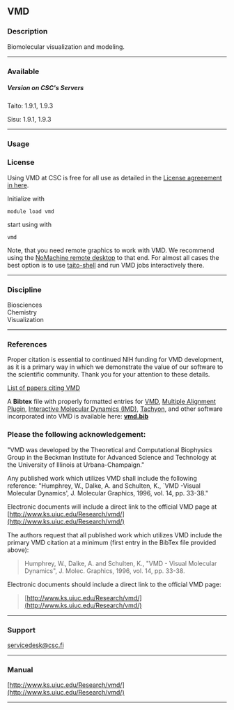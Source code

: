 ## VMD

### Description

Biomolecular visualization and modeling.

* * *

### Available

##### Version on CSC's Servers

Taito: 1.9.1, 1.9.3

Sisu: 1.9.1, 1.9.3

* * *

### Usage

### License

Using VMD at CSC is free for all use as detailed in the [License agreeement in here](https://www.ks.uiuc.edu/Research/vmd/current/LICENSE.html).

Initialize with

    module load vmd

start using with

    vmd

Note, that you need remote graphics to work with VMD. We recommend using the [NoMachine remote desktop](/-/nomachine) to that end. For almost all cases the best option is to use [taito-shell](/taito-shell-user-guide) and run VMD jobs interactively there.

* * *

### Discipline

Biosciences  
Chemistry  
Visualization  

* * *

### References

Proper citation is essential to continued NIH funding for VMD development, as it is a primary way in which we demonstrate the value of our software to the scientific community. Thank you for your attention to these details.

[List of papers citing VMD](http://www.ks.uiuc.edu/Research/vmd/allversions/citations/)

A **Bibtex** file with properly formatted entries for [VMD](http://www.ks.uiuc.edu/Research/vmd/), [Multiple Alignment Plugin](http://www.ks.uiuc.edu/Research/vmd/plugins/multiseq), [Interactive Molecular Dynamics (IMD)](http://www.ks.uiuc.edu/Research/vmd/imd/), [Tachyon](http://www.photonlimited.com/%7Ejohns/tachyon/), and other software incorporated into VMD is available here: **[vmd.bib](http://www.ks.uiuc.edu/Research/vmd/allversions/vmd.bib)**

### Please the following acknowledgement:

"VMD was developed by the Theoretical and Computational Biophysics Group in the Beckman Institute for Advanced Science and Technology at the University of Illinois at Urbana-Champaign."

Any published work which utilizes VMD shall include the following reference: "Humphrey, W., Dalke, A. and Schulten, K., \`VMD -Visual Molecular Dynamics', J. Molecular Graphics, 1996, vol. 14, pp. 33-38."

Electronic documents will include a direct link to the official VMD page at [http://www.ks.uiuc.edu/Research/vmd/](http://www.ks.uiuc.edu/Research/vmd/)

The authors request that all published work which utilizes VMD include the primary VMD citation at a minimum (first entry in the BibTex file provided above):

> Humphrey, W., Dalke, A. and Schulten, K., "VMD - Visual Molecular Dynamics", J. Molec. Graphics, 1996, vol. 14, pp. 33-38.

Electronic documents should include a direct link to the official VMD page:

> [http://www.ks.uiuc.edu/Research/vmd/](http://www.ks.uiuc.edu/Research/vmd/)

* * *

### Support

servicedesk@csc.fi

* * *

### Manual

[http://www.ks.uiuc.edu/Research/vmd/](http://www.ks.uiuc.edu/Research/vmd/)

* * *
